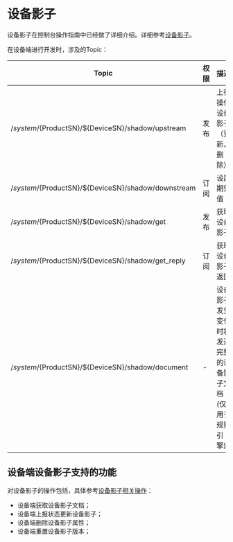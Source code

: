 # 设备影子

设备影子在控制台操作指南中已经做了详细介绍。详细参考[设备影子](/iot/uiot-core/console_guide/device_shadow/waht_is_deviceshadow)。

在设备端进行开发时，涉及的Topic：

|Topic| 权限|描述|
|---|---|---|
|/$system/${ProductSN}/${DeviceSN}/shadow/upstream |发布|上行操作设备影子（更新、删除）|
|/$system/${ProductSN}/${DeviceSN}/shadow/downstream | 订阅| 设置期望值|
|/$system/${ProductSN}/${DeviceSN}/shadow/get|发布|获取设备影子|
|/$system/${ProductSN}/${DeviceSN}/shadow/get_reply|订阅|获取设备影子返回|
|/$system/${ProductSN}/${DeviceSN}/shadow/document|-|设备影子发生变化时将发送完整的设备影子文档(仅用于规则引擎)|



## 设备端设备影子支持的功能

对设备影子的操作包括，具体参考[设备影子相关操作](/iot/uiot-core/console_guide/device_shadow/operation_guide)：
- 设备端获取设备影子文档；
- 设备端上报状态更新设备影子；
- 设备端删除设备影子属性；
- 设备端重置设备影子版本；

